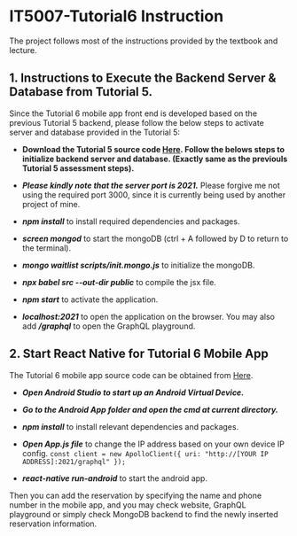 # IT5007-Tutorial6 Instruction
The project follows most of the instructions provided by the textbook and lecture. 

## 1.	Instructions to Execute the Backend Server & Database from Tutorial 5.
Since the Tutorial 6 mobile app front end is developed based on the previous Tutorial 5 backend, please follow the below steps to activate server and database provided in the Tutorial 5:

- __Download the Tutorial 5 source code [Here](https://github.com/lkean9/IT5007-Tutorial5). Follow the belows steps to initialize backend server and database. (Exactly same as the previouls Tutorial 5 assessment steps).__

- __*Please kindly note that the server port is 2021.*__ Please forgive me not using the required port 3000, since it is currently being used by another project of mine.

- __*npm install*__ to install required dependencies and packages.

- __*screen mongod*__ to start the mongoDB (ctrl + A followed by D to return to the terminal).

- __*mongo waitlist scripts/init.mongo.js*__ to initialize the mongoDB.

- __*npx babel src --out-dir public*__ to compile the jsx file.

- __*npm start*__ to activate the application.

- __*localhost:2021*__ to open the application on the browser. You may also add __*/graphql*__ to open the GraphQL playground. 

## 2.	Start React Native for Tutorial 6 Mobile App
The Tutorial 6 mobile app source code can be obtained from [Here](https://github.com/lkean9/IT5007-Tutorial6).

- __*Open Android Studio to start up an Android Virtual Device.*__

- __*Go to the Android App folder and open the cmd at current directory.*__

- __*npm install*__ to install relevant dependencies and packages.

- __*Open App.js file*__ to change the IP address based on your own device IP config. 
```const client = new ApolloClient({ uri: "http://[YOUR IP ADDRESS]:2021/graphql" });```

- __*react-native run-android*__ to start the android app.

Then you can add the reservation by specifying the name and phone number in the mobile app, and you may check website, GraphQL playground or simply check MongoDB backend to find the newly inserted reservation information. 


